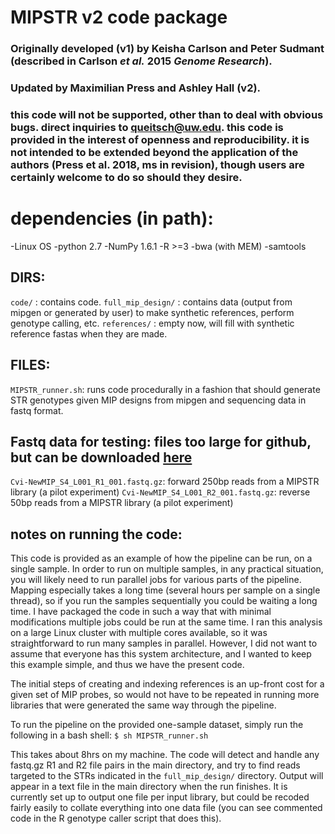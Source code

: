 # MIPSTR v2 code package 
### Originally developed (v1) by Keisha Carlson and Peter Sudmant (described in Carlson _et al._ 2015 _Genome Research_).
### Updated by Maximilian Press and Ashley Hall (v2).

### this code will not be supported, other than to deal with obvious bugs. direct inquiries to queitsch@uw.edu. this code is provided in the interest of openness and reproducibility. it is not intended to be extended beyond the application of the authors (Press et al. 2018, ms in revision), though users are certainly welcome to do so should they desire. 

# dependencies (in path):
-Linux OS
-python 2.7
-NumPy 1.6.1
-R >=3
-bwa (with MEM)
-samtools

## DIRS:
`code/` : contains code.
`full_mip_design/` : contains data (output from mipgen or generated by user) to make synthetic references, perform genotype calling, etc.
`references/` : empty now, will fill with synthetic reference fastas when they are made.

## FILES:
`MIPSTR_runner.sh`: runs code procedurally in a fashion that should generate STR genotypes given MIP designs from mipgen and sequencing data in fastq format.

## Fastq data for testing: files too large for github, but can be downloaded [here](https://osf.io/mv2at/)
`Cvi-NewMIP_S4_L001_R1_001.fastq.gz`: forward 250bp reads from a MIPSTR library (a pilot experiment)
`Cvi-NewMIP_S4_L001_R2_001.fastq.gz`: reverse 50bp reads from a MIPSTR library (a pilot experiment)

## notes on running the code:
This code is provided as an example of how the pipeline can be run, on a single sample. In order to run on multiple samples, in any practical situation, 
you will likely need to run parallel jobs for various parts of the pipeline. Mapping especially takes a long time (several hours per sample on a single thread), so if you run
the samples sequentially you could be waiting a long time. I have packaged the code in such a way that with minimal modifications multiple jobs could be run
at the same time. I ran this analysis on a large Linux cluster with multiple cores available, so it was straightforward to run many samples in parallel. 
However, I did not want to assume that everyone has this system architecture, and I wanted to keep this example simple, and thus we have the present code. 

The initial steps of creating and indexing references is an up-front cost for a given set of MIP probes, so would not have to be repeated in running more 
libraries that were generated the same way through the pipeline.

To run the pipeline on the provided one-sample dataset, simply run the following in a bash shell:
`$ sh MIPSTR_runner.sh`

This takes about 8hrs on my machine. The code will detect and handle any fastq.gz R1 and R2 file pairs in the main directory, and try to find reads targeted 
to the STRs indicated in the `full_mip_design/` directory. Output will appear in a text file in the main directory when the run finishes. It is currently set 
up to output one file per input library, but could be recoded fairly easily to collate everything into one data file (you can see commented code in the R 
genotype caller script that does this).
